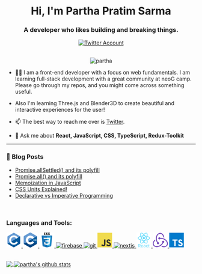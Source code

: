 <h1 align="center">Hi, I'm Partha Pratim Sarma</h1>
<h3 align="center">A developer who likes building and breaking things.</h3>

<div align=center>
<!--   <a href="https://www.linkedin.com/in/sadanandpai/"><img src="https://cdn.worldvectorlogo.com/logos/linkedin-icon-2.svg" title="Linkedin" alt="Linkedin Account" width="30"/></a> -->
  <a href="https://twitter.com/partha_sarma8"><img src="https://cdn.worldvectorlogo.com/logos/twitter-6.svg" title="Twitter" alt="Twitter Account" width="40"/></a>
  <br><br>
 <p><img src="https://komarev.com/ghpvc/?username=partha8" alt="partha" /></p>
</div>

- 👨‍💻 I am a front-end developer with a focus on web fundamentals. I am learning full-stack development with a great community at neoG camp. 
Please go through my repos, and you might come across something useful.
- Also I'm learning Three.js and Blender3D to create beautiful and interactive experiences for the user!

- 📫 The best way to reach me over is [Twitter](https://twitter.com/partha_sarma8). 
- 💬 Ask me about **React, JavaScript, CSS, TypeScript, Redux-Toolkit**
<!-- - You can also send me a mail to parthasarma34@gmail.com. -->
---
### :closed_book: Blog Posts
<!-- BLOG-POST-LIST:START -->
- [Promise.allSettled&lpar;&rpar; and its polyfill](https://parthasarma.hashnode.dev/promiseallsettled-and-its-polyfill)
- [Promise.all&lpar;&rpar; and its polyfill](https://parthasarma.hashnode.dev/promiseall-and-its-polyfill)
- [Memoization in JavaScript](https://parthasarma.hashnode.dev/memoization-in-javascript)
- [CSS Units Explained!](https://parthasarma.hashnode.dev/css-units-explained)
- [Declarative vs Imperative Programming](https://parthasarma.hashnode.dev/declarative-vs-imperative-programming)
<!-- BLOG-POST-LIST:END -->

<!-- - ⚡ To read my blog post, checkout []() -->

<br>
<h3 align="left">Languages and Tools:</h3>
<p align="left"> <a href="https://www.cprogramming.com/" target="_blank" rel="noreferrer"> <img src="https://raw.githubusercontent.com/devicons/devicon/master/icons/c/c-original.svg" alt="c" width="40" height="40"/> </a> <a href="https://www.w3schools.com/cpp/" target="_blank" rel="noreferrer"> <img src="https://raw.githubusercontent.com/devicons/devicon/master/icons/cplusplus/cplusplus-original.svg" alt="cplusplus" width="40" height="40"/> </a> <a href="https://www.w3schools.com/css/" target="_blank" rel="noreferrer"> <img src="https://raw.githubusercontent.com/devicons/devicon/master/icons/css3/css3-original-wordmark.svg" alt="css3" width="40" height="40"/> </a> <a href="https://firebase.google.com/" target="_blank" rel="noreferrer"> <img src="https://www.vectorlogo.zone/logos/firebase/firebase-icon.svg" alt="firebase" width="40" height="40"/> </a> <a href="https://git-scm.com/" target="_blank" rel="noreferrer"> <img src="https://www.vectorlogo.zone/logos/git-scm/git-scm-icon.svg" alt="git" width="40" height="40"/> </a> <a href="https://developer.mozilla.org/en-US/docs/Web/JavaScript" target="_blank" rel="noreferrer"> <img src="https://raw.githubusercontent.com/devicons/devicon/master/icons/javascript/javascript-original.svg" alt="javascript" width="40" height="40"/> </a> <a href="https://nextjs.org/" target="_blank" rel="noreferrer"> <img src="https://cdn.worldvectorlogo.com/logos/nextjs-2.svg" alt="nextjs" width="40" height="40"/> </a> <a href="https://reactjs.org/" target="_blank" rel="noreferrer"> <img src="https://raw.githubusercontent.com/devicons/devicon/master/icons/react/react-original-wordmark.svg" alt="react" width="40" height="40"/> </a> <a href="https://redux.js.org" target="_blank" rel="noreferrer"> <img src="https://raw.githubusercontent.com/devicons/devicon/master/icons/redux/redux-original.svg" alt="redux" width="40" height="40"/> </a> <a href="https://www.typescriptlang.org/" target="_blank" rel="noreferrer"> <img src="https://raw.githubusercontent.com/devicons/devicon/master/icons/typescript/typescript-original.svg" alt="typescript" width="40" height="40"/> </a> </p>
<br>
  
<a href="https://github.com/partha8/github-readme-stats">
  <img align="center" src="https://github-readme-stats.vercel.app/api/top-langs/?username=partha8&theme=radical&hide=glsl,python" />
</a>
<a href="https://github.com/partha8/github-readme-stats">
  <img align="center" src="https://github-readme-stats.vercel.app/api?username=partha8&show_icons=true&theme=radical&line_height=27" alt="partha's github stats" />
</a>
 
<br>
  
<!--   <a href="https://git.io/streak-stats">
  <img align="center" src="http://github-readme-streak-stats.herokuapp.com?user=partha8&theme=radical&hide_border=true&date_format=M%20j%5B%2C%20Y%5D" alt="partha's github stats" />
</a> -->

